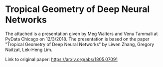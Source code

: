# Tropical Geometry of Deep Neural Networks

The attached is a presentation given by Meg Walters and Venu Tammali at PyData Chicago on 12/3/2018.  The presentation is based on the paper "Tropical Geometry of Deep Neural Networks" by Liwen Zhang, Gregory Naitzat, Lek-Heng Lim.  

Link to original paper: https://arxiv.org/abs/1805.07091

